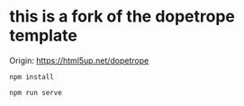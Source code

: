 # this is a fork of the dopetrope template

Origin: https://html5up.net/dopetrope

```Shell
npm install
```

```Shell
npm run serve
```

